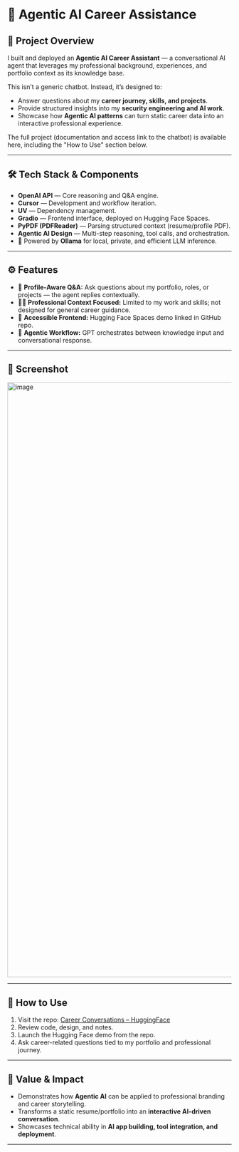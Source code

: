 # 🤖 Agentic AI Career Assistance

## 🌟 Project Overview
I built and deployed an **Agentic AI Career Assistant** — a conversational AI agent that leverages my professional background, experiences, and portfolio context as its knowledge base.  

This isn’t a generic chatbot. Instead, it’s designed to:  
- Answer questions about my **career journey, skills, and projects**.  
- Provide structured insights into my **security engineering and AI work**.  
- Showcase how **Agentic AI patterns** can turn static career data into an interactive professional experience.  

The full project (documentation and access link to the chatbot) is available here, including the "How to Use" section below.

---

## 🛠️ Tech Stack & Components
- **OpenAI API** — Core reasoning and Q&A engine.  
- **Cursor** — Development and workflow iteration.  
- **UV** — Dependency management.  
- **Gradio** — Frontend interface, deployed on Hugging Face Spaces.  
- **PyPDF (PDFReader)** — Parsing structured context (resume/profile PDF).  
- **Agentic AI Design** — Multi-step reasoning, tool calls, and orchestration.  
- 🦙 Powered by **Ollama** for local, private, and efficient LLM inference.

---

## ⚙️ Features
- 📂 **Profile-Aware Q&A:** Ask questions about my portfolio, roles, or projects — the agent replies contextually.  
- 🧑‍💼 **Professional Context Focused:** Limited to my work and skills; not designed for general career guidance.  
- 🤝 **Accessible Frontend:** Hugging Face Spaces demo linked in GitHub repo.  
- 🔄 **Agentic Workflow:** GPT orchestrates between knowledge input and conversational response.  

---

## 📸 Screenshot
<img width="2461" height="1336" alt="image" src="https://github.com/user-attachments/assets/f3fcf10b-bdfe-4db6-9f65-020b03da2e52" />

---

## 🚀 How to Use
1. Visit the repo: [Career Conversations – HuggingFace](https://huggingface.co/spaces/rasheed-jimoh/career_conversations)  
2. Review code, design, and notes.  
3. Launch the Hugging Face demo from the repo.  
4. Ask career-related questions tied to my portfolio and professional journey.  

---

## 🎯 Value & Impact
- Demonstrates how **Agentic AI** can be applied to professional branding and career storytelling.  
- Transforms a static resume/portfolio into an **interactive AI-driven conversation**.  
- Showcases technical ability in **AI app building, tool integration, and deployment**.  

---
